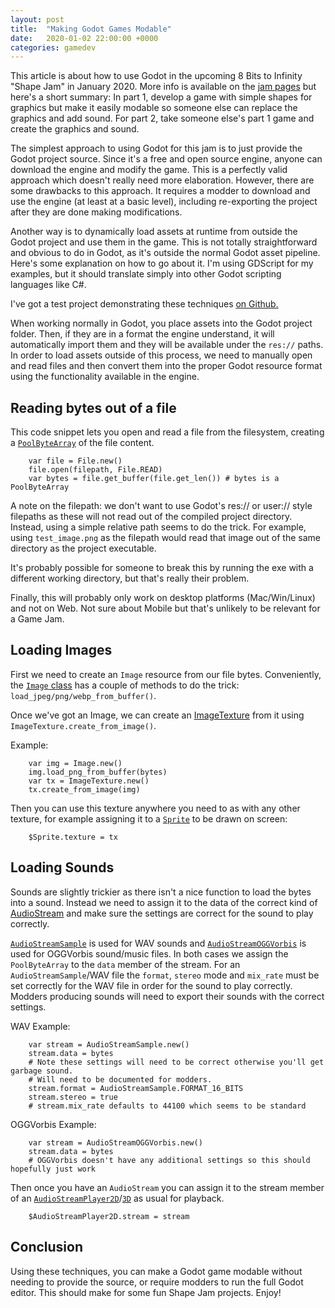 ```yaml
---
layout: post
title:  "Making Godot Games Modable"
date:   2020-01-02 22:00:00 +0000
categories: gamedev
---
```


This article is about how to use Godot in the upcoming 8 Bits to Infinity "Shape Jam" in January 2020. More info is available on the [jam pages](https://itch.io/jam/shape-jam-ii-part-1) but here's a short summary: In part 1, develop a game with simple shapes for graphics but make it easily modable so someone else can replace the graphics and add sound. For part 2, take someone else's part 1 game and create the graphics and sound.

The simplest approach to using Godot for this jam is to just provide the Godot project source. Since it's a free and open source engine, anyone can download the engine and modify the game. This is a perfectly valid approach which doesn't really need more elaboration. However, there are some drawbacks to this approach. It requires a modder to download and use the engine (at least at a basic level), including re-exporting the project after they are done making modifications.

Another way is to dynamically load assets at runtime from outside the Godot project and use them in the game. This is not totally straightforward and obvious to do in Godot, as it's outside the normal Godot asset pipeline. Here's some explanation on how to go about it. I'm using GDScript for my examples, but it should translate simply into other Godot scripting languages like C#.

I've got a test project demonstrating these techniques [on Github.](https://github.com/m-r-hunt/godot_modding_test_project)

When working normally in Godot, you place assets into the Godot project folder. Then, if they are in a format the engine understand, it will automatically import them and they will be available under the `res://` paths. In order to load assets outside of this process, we need to manually open and read files and then convert them into the proper Godot resource format using the functionality available in the engine.

## Reading bytes out of a file

This code snippet lets you open and read a file from the filesystem, creating a [`PoolByteArray`](https://docs.godotengine.org/en/3.1/classes/class_poolbytearray.html) of the file content.

```gdscript
    var file = File.new()
    file.open(filepath, File.READ)
    var bytes = file.get_buffer(file.get_len()) # bytes is a PoolByteArray
```

A note on the filepath: we don't want to use Godot's res:// or user:// style filepaths as these will not read out of the compiled project directory. Instead, using a simple relative path seems to do the trick. For example, using `test_image.png` as the filepath would read that image out of the same directory as the project executable.

It's probably possible for someone to break this by running the exe with a different working directory, but that's really their problem.

Finally, this will probably only work on desktop platforms (Mac/Win/Linux) and not on Web. Not sure about Mobile but that's unlikely to be relevant for a Game Jam.

## Loading Images

First we need to create an `Image` resource from our file bytes. Conveniently, the [`Image` class](https://docs.godotengine.org/en/3.1/classes/class_image.html) has a couple of methods to do the trick: `load_jpeg/png/webp_from_buffer()`.

Once we've got an Image, we can create an [ImageTexture](https://docs.godotengine.org/en/3.1/classes/class_imagetexture.html) from it using `ImageTexture.create_from_image()`.

Example:

```gdscript
    var img = Image.new()
    img.load_png_from_buffer(bytes)
    var tx = ImageTexture.new()
    tx.create_from_image(img)
```

Then you can use this texture anywhere you need to as with any other texture, for example assigning it to a [`Sprite`](https://docs.godotengine.org/en/3.1/classes/class_sprite.html) to be drawn on screen:

```gdscript
    $Sprite.texture = tx
```

## Loading Sounds

Sounds are slightly trickier as there isn't a nice function to load the bytes into a sound. Instead we need to assign it to the data of the correct kind of [AudioStream](https://docs.godotengine.org/en/3.1/classes/class_audiostream.html) and make sure the settings are correct for the sound to play correctly.

[`AudioStreamSample`](https://docs.godotengine.org/en/3.1/classes/class_audiostreamsample.html) is used for WAV sounds and [`AudioStreamOGGVorbis`](https://docs.godotengine.org/en/3.1/classes/class_audiostreamoggvorbis.html) is used for OGGVorbis sound/music files. In both cases we assign the `PoolByteArray` to the `data` member of the stream. For an `AudioStreamSample`/WAV file the `format`, `stereo` mode and `mix_rate` must be set correctly for the WAV file in order for the sound to play correctly. Modders producing sounds will need to export their sounds with the correct settings.

WAV Example:

```gdscript
    var stream = AudioStreamSample.new()
    stream.data = bytes
    # Note these settings will need to be correct otherwise you'll get garbage sound.
    # Will need to be documented for modders.
    stream.format = AudioStreamSample.FORMAT_16_BITS
    stream.stereo = true
    # stream.mix_rate defaults to 44100 which seems to be standard
```

OGGVorbis Example:

```gdscript
    var stream = AudioStreamOGGVorbis.new()
    stream.data = bytes
    # OGGVorbis doesn't have any additional settings so this should hopefully just work
```

Then once you have an `AudioStream` you can assign it to the stream member of an [`AudioStreamPlayer2D`](https://docs.godotengine.org/en/3.1/classes/class_audiostreamplayer2d.html)/[`3D`](https://docs.godotengine.org/en/3.1/classes/class_audiostreamplayer3d.html) as usual for playback.

```gdscript
    $AudioStreamPlayer2D.stream = stream
```

## Conclusion

Using these techniques, you can make a Godot game modable without needing to provide the source, or require modders to run the full Godot editor. This should make for some fun Shape Jam projects. Enjoy!
